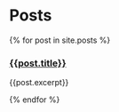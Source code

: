 # Posts

{% for post in site.posts %}

### [{{post.title}}]({{post.url}})

{{post.excerpt}}

{% endfor %}
